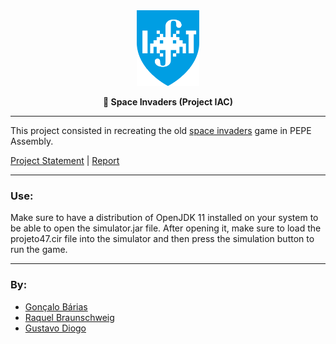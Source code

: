 <div align="center"><img src="docs/spaceinvanders-tecas.png" width="100">

__👾 Space Invaders (Project IAC)__</div>
___
This project consisted in recreating the old [space invaders](https://en.wikipedia.org/wiki/Space_Invaders) game in PEPE Assembly.

[Project Statement](docs/projeto-chuva-meteoros.pdf) | [Report](docs/grupo47.pdf)
___
### Use:

Make sure to have a distribution of OpenJDK 11 installed on your system to be able to open the simulator.jar file. After opening it, make sure to load the projeto47.cir file into the simulator and then press the simulation button to run the game.
___
### By:

- [Gonçalo Bárias](https://github.com/Gocho1234)
- [Raquel Braunschweig](https://github.com/iquelli)
- [Gustavo Diogo](https://github.com/GMD433)

